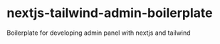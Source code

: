 # nextjs-tailwind-admin-boilerplate
Boilerplate for developing admin panel with nextjs and tailwind
